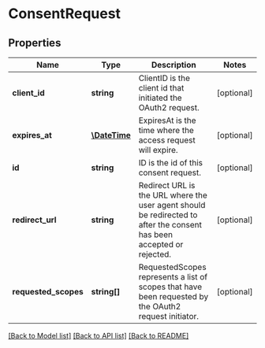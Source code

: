 # ConsentRequest

## Properties
Name | Type | Description | Notes
------------ | ------------- | ------------- | -------------
**client_id** | **string** | ClientID is the client id that initiated the OAuth2 request. | [optional] 
**expires_at** | [**\DateTime**](\DateTime.md) | ExpiresAt is the time where the access request will expire. | [optional] 
**id** | **string** | ID is the id of this consent request. | [optional] 
**redirect_url** | **string** | Redirect URL is the URL where the user agent should be redirected to after the consent has been accepted or rejected. | [optional] 
**requested_scopes** | **string[]** | RequestedScopes represents a list of scopes that have been requested by the OAuth2 request initiator. | [optional] 

[[Back to Model list]](../README.md#documentation-for-models) [[Back to API list]](../README.md#documentation-for-api-endpoints) [[Back to README]](../README.md)


